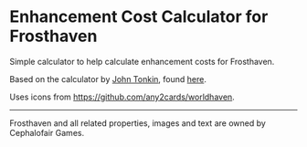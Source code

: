 # Enhancement Cost Calculator for Frosthaven

Simple calculator to help calculate enhancement costs for Frosthaven.

Based on the calculator by [John Tonkin](https://github.com/ninjawithkillmoon), found [here](https://github.com/ninjawithkillmoon/gloomhaven-thearcanelibrary).

Uses icons from https://github.com/any2cards/worldhaven.

---

Frosthaven and all related properties, images and text are owned by Cephalofair Games.
